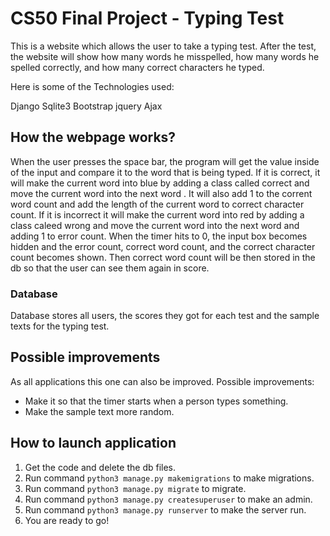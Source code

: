 # CS50 Final Project - Typing Test

This is a website which allows the user to take a typing test. After the test, the website will show how many words he misspelled, how many words he spelled correctly, and how many correct characters he typed.

Here is some of the Technologies used: 

Django
Sqlite3
Bootstrap
jquery
Ajax

## How the webpage works?

When the user presses the space bar, the program will get the value inside of the input and compare it to the word that is being typed. If it is correct, it will make the current word into blue by adding a class called correct and move the current word into the next word
. It will also add 1 to the corrent word count and add the length of the current word to correct character count. If it is incorrect it will make the current word into red by adding a class caleed wrong and move the current word into the next word and adding 1 to error count. When the timer hits to 0, the input box becomes hidden and the error count, correct word count, and the correct character count becomes shown. Then correct word count will be then stored in the db so that the user can see them again in score.

### Database

Database stores all users, the scores they got for each test and the sample texts for the typing test.

## Possible improvements

As all applications this one can also be improved. Possible improvements:

- Make it so that the timer starts when a person types something.
- Make the sample text more random.


## How to launch application

1. Get the code and delete the db files.
2. Run command `python3 manage.py makemigrations` to make migrations.
3. Run command `python3 manage.py migrate` to migrate.
4. Run command `python3 manage.py createsuperuser` to make an admin.
5. Run command `python3 manage.py runserver` to make the server run.
6. You are ready to go!
